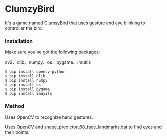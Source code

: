 # ClumzyBird
It's a game named [ClumsyBird](https://github.com/Maxine-Gao/ClumzyBird) that uses gesture and eye blinking to controller the bird.



### Installation

Make sure you've got the following packages:

cv2、dlib、numpy、os、pygame、imutils


```shell
$ pip install opencv-python
$ pip install dlib
$ pip install numpy
$ pip install os
$ pip install pygame
$ pip install imuyils
```

### Method
Uses OpenCV to recognize hand gestures.

Uses OpenCV and [shape_predictor_68_face_landmarks.dat](https://github.com/AKSHAYUBHAT/TensorFace/tree/master/openface/models/dlib) to find eyes and their points.

